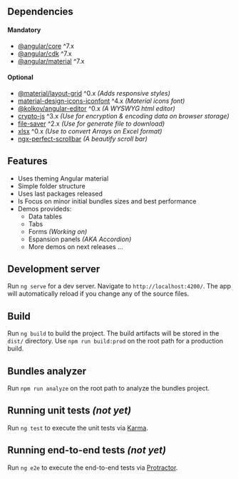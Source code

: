 ## Dependencies
#### Mandatory
- [@angular/core](https://www.npmjs.com/package/@angular/core) ^7.x
- [@angular/cdk](https://www.npmjs.com/package/@angular/cdk) ^7.x
- [@angular/material](https://www.npmjs.com/package/@angular/material) ^7.x
#### Optional
- [@material/layout-grid](https://www.npmjs.com/package/@angular/layout-grid) ^0.x _(Adds responsive styles)_
- [material-design-icons-iconfont](https://www.npmjs.com/package/material-design-icons-iconfont) ^4.x _(Material icons font)_
- [@kolkov/angular-editor](https://www.npmjs.com/package/@kolkov/angular-editor) ^0.x _(A WYSWYG html editor)_
- [crypto-js](https://www.npmjs.com/package/crypto-js) ^3.x _(Use for encryption & encoding data on browser storage)_
- [file-saver](https://www.npmjs.com/package/file-saver) ^2.x _(Use for generate file to download)_
- [xlsx](https://www.npmjs.com/package/xlsx) ^0.x _(Use to convert Arrays on Excel format)_
- [ngx-perfect-scrollbar](https://www.npmjs.com/package/ngx-perfect-scrollbar) _(A beautify scroll bar)_

## Features
- Uses theming Angular material
- Simple folder structure
- Uses last packages released
- Is Focus on minor initial bundles sizes and best performance
- Demos provideds:
    - Data tables
    - Tabs
    - Forms _(Working on)_
    - Espansion panels _(AKA Accordion)_
    - More demos on next releases ...

## Development server

Run `ng serve` for a dev server. Navigate to `http://localhost:4200/`. The app will automatically reload if you change any of the source files.

## Build

Run `ng build` to build the project. The build artifacts will be stored in the `dist/` directory.
Use `npm run build:prod` on the root path for a production build.

## Bundles analyzer

Run `npm run analyze` on the root path to analyze the bundles project.

## Running unit tests _(not yet)_

Run `ng test` to execute the unit tests via [Karma](https://karma-runner.github.io).

## Running end-to-end tests _(not yet)_

Run `ng e2e` to execute the end-to-end tests via [Protractor](http://www.protractortest.org/).
